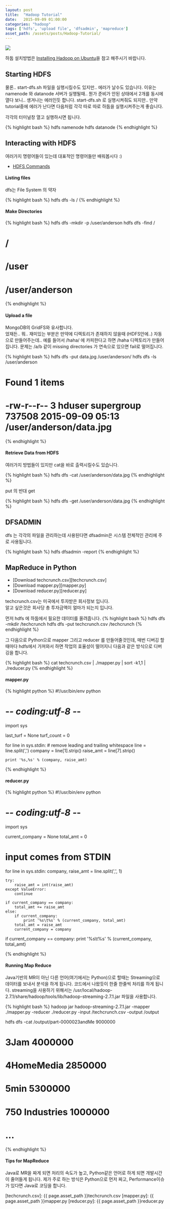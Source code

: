 ```yaml
---
layout: post
title:  "Hadoop Tutorial"
date:   2015-09-09 01:00:00
categories: "hadoop"
tags: ['hdfs', 'upload file', 'dfsadmin', 'mapreduce']
asset_path: /assets/posts/Hadoop-Tutorial/
---
```

<div>
    <img src="{{ page.asset_path }}server.jpg" class="img-responsive img-rounded">
</div>

하둡 설치방법은 [Installing Hadoop on Ubuntu][installing-hadoop]을 참고 해주시기 바랍니다.

[installing-hadoop]: /hadoop/2015/09/08/Installing-Hadoop/

## Starting HDFS

물론.. start-dfs.sh 파일을 실행시킬수도 있지만.. 에러가 날수도 있습니다.
이유는 namenode 와 datanode 서버가 실행될때.. 뭔가 준비가 안된 상태에서 2개를 동시에 열다 보니.. 생겨나는 에러인듯 합니다.
start-dfs.sh 로 실행시켜줘도 되지만.. 만약 tutorial중에 에러가 난다면 다음처럼 각각 따로 따로 하둡을 실행시켜주는게 좋습니다.

각각의 터미널창 열고 실행하시면 됩니다.

{% highlight bash %}
hdfs namenode
hdfs datanode
{% endhighlight %}

## Interacting with HDFS 

여러가지 명령어들이 있는데 대표적인 명령어들만 배워봅시다 :)

* [HDFS Commands][hdfs-commands]

#### Listing files 

dfs는 File System 의 약자

{% highlight bash %}
hdfs dfs -ls /
{% endhighlight %}

#### Make Directories

{% highlight bash %}
hdfs dfs -mkdir -p /user/anderson
hdfs dfs -find /
# /
# /user
# /user/anderson
{% endhighlight %}


#### Upload a file

MongoDB의 GridFS와 유사합니다.<br>
었재든.. 뭐.. 재미있는 부분은 만약에 디렉토리가 존재하지 않을때 (HDFS안에..) 자동으로 만들어주는데..
예를 들어서 /haha/ 에 카피한다고 하면 /haha 디렉토리가 만들어집니다.
문제는 /a/b 같이 missing directories 가 연속으로 있으면 fail로 떨어집니다.

{% highlight bash %}
hdfs dfs -put data.jpg  /user/anderson/
hdfs dfs -ls /user/anderson
# Found 1 items
# -rw-r--r--   3 hduser supergroup  737508 2015-09-09 05:13 /user/anderson/data.jpg
{% endhighlight %}

#### Retrieve Data from HDFS

여러가지 방법들이 있지만 cat을 바로 출력시킬수도 있습니다.

{% highlight bash %}
hdfs dfs -cat /user/anderson/data.jpg
{% endhighlight %}

put 의 반대 get

{% highlight bash %}
hdfs dfs -get /user/anderson/data.jpg
{% endhighlight %}


## DFSADMIN

dfs 는 각각의 파일을 관리하는데 사용된다면 dfsadmin은 시스템 전체적인 관리에 주로 사용됩니다.

{% highlight bash %}
hdfs dfsadmin -report
{% endhighlight %}


## MapReduce in Python

* [Download techcrunch.csv][techcrunch.csv]
* [Download mapper.py][mapper.py]
* [Download reducer.py][reducer.py]

techcrunch.csv는 미국에서 투자받은 회사정보 입니다.<br>
알고 싶은것은 회사당 총 투자금액이 얼마가 되는지 입니다. 

먼저 hdfs 에 하둡에서 필요한 데이터를 올려줍니다.
{% highlight bash %}
hdfs dfs -mkdir /techcrunch
hdfs dfs -put techcrunch.csv /techcrunch
{% endhighlight %}

그 다음으로 Python으로 mapper 그리고 reducer 를 만들어줄것인데, 매번 디버깅 할때마다 
hdfs에서 가져와서 하면 작업의 효율성이 떨어지니 다음과 같은 방식으로 디버깅을 합니다.

{% highlight bash %}
cat techcrunch.csv | ./mapper.py | sort -k1,1 | ./reducer.py
{% endhighlight %}


#### mapper.py

{% highlight python %}
#!/usr/bin/env python
# -*- coding:utf-8 -*-

import sys

last_turf = None
turf_count = 0

for line in sys.stdin:
    # remove leading and trailing whitespace
    line = line.split(',')
    company = line[1].strip()
    raise_amt = line[7].strip()

    print '%s,%s' % (company, raise_amt)

{% endhighlight %}



#### reducer.py

{% highlight python %}
#!/usr/bin/env python
# -*- coding:utf-8 -*-
import sys

current_company = None
total_amt = 0

# input comes from STDIN
for line in sys.stdin:
    company, raise_amt = line.split(',', 1)

    try:
        raise_amt = int(raise_amt)
    except ValueError:
        continue

    if current_company == company:
        total_amt += raise_amt
    else:
        if current_company:
            print '%s\t%s' % (current_company, total_amt)
        total_amt = raise_amt
        current_company = company

if current_company == company:
    print '%s\t%s' % (current_company, total_amt)

{% endhighlight %}


#### Running Map Reduce

Java기반의 MR이 아닌 다른 언어(여기에서는 Python)으로 할때는 Streaming으로 데이터를 보내서 분석을 하게 됩니다.
코드에서 나왔듯이 한줄 한줄씩 처리를 하게 됩니다. 
streaming을 사용하기 위해서는 /usr/local/hadoop-2.7.1/share/hadoop/tools/lib/hadoop-streaming-2.7.1.jar 파일을 사용합니다.

{% highlight bash %}
hadoop jar hadoop-streaming-2.7.1.jar -mapper ./mapper.py  -reducer ./reducer.py  -input /techcrunch.csv -output /output

hdfs dfs -cat /output/part-0000023andMe	9000000
# 3Jam	4000000
# 4HomeMedia	2850000
# 5min	5300000
# 750 Industries	1000000
# ...
{% endhighlight %}




#### Tips for MapReduce

Java로 MR을 짜게 되면 처리의 속도가 높고, Python같은 언어로 하게 되면 개발시간이 줄어들게 됩니다. 
제가 주로 하는 방식은 Python으로 먼저 짜고, Performance이슈가 있다면 Java로 코딩을 합니다.







[hdfs-commands]: http://hadoop.apache.org/docs/current/hadoop-project-dist/hadoop-hdfs/HDFSCommands.html
[techcrunch.csv]: {{ page.asset_path }}techcrunch.csv
[mapper.py]: {{ page.asset_path }}mapper.py
[reducer.py]: {{ page.asset_path }}reducer.py